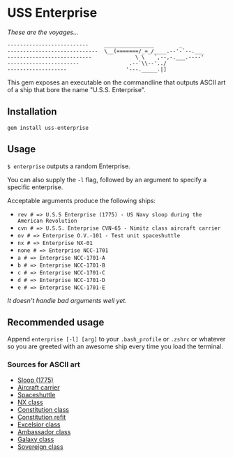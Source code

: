 # USS Enterprise

*These are the voyages...*

```
--------------------------     ________________        _
-----------------------------  \__(=======/_=_/____.--'-`--.___
---------------------------              \ \   `,--,-.___.----'
-----------------------                .--`\\--'../
-------------------                   '---._____.|]
```


This gem exposes an executable on the commandline that outputs ASCII art of a ship that bore the name "U.S.S. Enterprise".

## Installation

`gem install uss-enterprise`

## Usage

`$ enterprise` outputs a random Enterprise.

You can also supply the `-l` flag, followed by an argument to specify a specific enterprise.

Acceptable arguments produce the following ships:

- `rev # => U.S.S Enterprise (1775) - US Navy sloop during the American Revolution`
- `cvn # => U.S.S. Enterprise CVN-65 - Nimitz class aircraft carrier`
- `ov # => Enterprise O.V.-101 - Test unit spaceshuttle`
- `nx # => Enterprise NX-01`
- `none # => Enterprise NCC-1701`
- `a # => Enterprise NCC-1701-A`
- `b # => Enterprise NCC-1701-B`
- `c # => Enterprise NCC-1701-C`
- `d # => Enterprise NCC-1701-D`
- `e # => Enterprise NCC-1701-E`

*It doesn't handle bad arguments well yet.*

## Recommended usage

Append `enterprise [-l] [arg]` to your `.bash_profile` or `.zshrc` or whatever so you are greeted with an awesome ship every time you load the terminal.


### Sources for ASCII art

- [Sloop (1775)](http://www.ascii-code.com/ascii-art/vehicles/boats.php)
- [Aircraft carrier](http://carrier.ascii.uk/)
- [Spaceshuttle](http://www.ascii-code.com/ascii-art/space/spaceships.php)
- [NX class](https://startrekasciiart.blogspot.co.uk/2011/05/nx-class.html)
- [Constitution class](https://startrekasciiart.blogspot.co.uk/2011/06/constitution-class.html)
- [Constitution refit](https://startrekasciiart.blogspot.co.uk/2011/06/constitution-class-refit.html)
- [Excelsior class](https://startrekasciiart.blogspot.co.uk/2011/05/excelsior-class.html)
- [Ambassador class](https://startrekasciiart.blogspot.co.uk/2011/06/ambassador-class.html)
- [Galaxy class](https://startrekasciiart.blogspot.co.uk/2011/05/galaxy-class.html)
- [Sovereign class](https://startrekasciiart.blogspot.co.uk/2011/05/sovereign-class.html)
